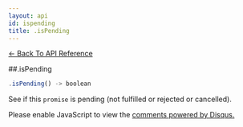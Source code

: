 ```yaml
---
layout: api
id: ispending
title: .isPending
---
```



[← Back To API Reference](/bluebird_cn/docs/api-reference.html)
<div class="api-code-section"><markdown>
##.isPending

```js
.isPending() -> boolean
```


See if this `promise` is pending (not fulfilled or rejected or cancelled).
</markdown></div>

<div id="disqus_thread"></div>
<script type="text/javascript">
    var disqus_title = ".isPending";
    var disqus_shortname = "bluebirdjs";
    var disqus_identifier = "disqus-id-ispending";
    
    (function() {
        var dsq = document.createElement("script"); dsq.type = "text/javascript"; dsq.async = true;
        dsq.src = "//" + disqus_shortname + ".disqus.com/embed.js";
        (document.getElementsByTagName("head")[0] || document.getElementsByTagName("body")[0]).appendChild(dsq);
    })();
</script>
<noscript>Please enable JavaScript to view the <a href="https://disqus.com/?ref_noscript" rel="nofollow">comments powered by Disqus.</a></noscript>